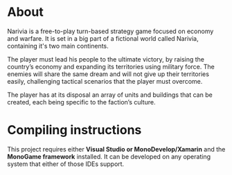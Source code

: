 # About
Narivia is a free-to-play turn-based strategy game focused on economy and warfare. It is set in a big part of a fictional world called Narivia, containing it's two main continents.

The player must lead his people to the ultimate victory, by raising the country’s economy and expanding its territories using military force. The enemies will share the same dream and will not give up their territories easily, challenging tactical scenarios that the player must overcome.

The player has at its disposal an array of units and buildings that can be created, each being specific to the faction’s culture.

# Compiling instructions
This project requires either **Visual Studio or MonoDevelop/Xamarin** and the **MonoGame framework** installed. It can be developed on any operating system that either of those IDEs support.
